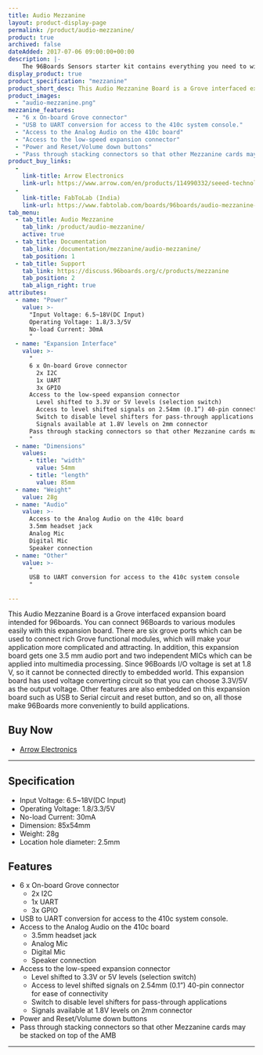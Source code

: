 ```yaml
---
title: Audio Mezzanine
layout: product-display-page
permalink: /product/audio-mezzanine/
product: true
archived: false
dateAdded: 2017-07-06 09:00:00+00:00
description: |-
    The 96Boards Sensors starter kit contains everything you need to wire up sensors and devices to a 96Boards single board computer. It contains the 96Boards Sensors mezzanine board with a selection of Grove modules that you can use to start experimenting and prototyping with the 96Boards platform.
display_product: true
product_specification: "mezzanine"
product_short_desc: This Audio Mezzanine Board is a Grove interfaced expansion board intended for 96boards.
product_images:
  - "audio-mezzanine.png"
mezzanine_features:
  - "6 x On-board Grove connector"
  - "USB to UART conversion for access to the 410c system console."
  - "Access to the Analog Audio on the 410c board"
  - "Access to the low-speed expansion connector"
  - "Power and Reset/Volume down buttons"
  - "Pass through stacking connectors so that other Mezzanine cards may be stacked on top of the AMB"
product_buy_links:
  -
    link-title: Arrow Electronics
    link-url: https://www.arrow.com/en/products/114990332/seeed-technology-limited
  -
    link-title: FabToLab (India)
    link-url: https://www.fabtolab.com/boards/96boards/audio-mezzanine-dragonboard
tab_menu:
  - tab_title: Audio Mezzanine
    tab_link: /product/audio-mezzanine/
    active: true
  - tab_title: Documentation
    tab_link: /documentation/mezzanine/audio-mezzanine/
    tab_position: 1
  - tab_title: Support
    tab_link: https://discuss.96boards.org/c/products/mezzanine
    tab_position: 2
    tab_align_right: true
attributes:
  - name: "Power"
    value: >-
      "Input Voltage: 6.5~18V(DC Input)
      Operating Voltage: 1.8/3.3/5V
      No-load Current: 30mA
      "
  - name: "Expansion Interface"
    value: >-
      "
      6 x On-board Grove connector
        2x I2C
        1x UART
        3x GPIO
      Access to the low-speed expansion connector
        Level shifted to 3.3V or 5V levels (selection switch)
        Access to level shifted signals on 2.54mm (0.1”) 40-pin connector for ease of connectivity
        Switch to disable level shifters for pass-through applications
        Signals available at 1.8V levels on 2mm connector
      Pass through stacking connectors so that other Mezzanine cards may be stacked on top of the AMB
      "
  - name: "Dimensions"
    values:
      - title: "width"
        value: 54mm
      - title: "length"
        value: 85mm
  - name: "Weight"
    value: 28g
  - name: "Audio"
    value: >-
      Access to the Analog Audio on the 410c board
      3.5mm headset jack
      Analog Mic
      Digital Mic
      Speaker connection
  - name: "Other"
    value: >-
      "
      USB to UART conversion for access to the 410c system console
      "

---
```

This Audio Mezzanine Board is a Grove interfaced expansion board intended for 96boards.
You can connect 96Boards to various modules easily with this expansion board. There are six
grove ports which can be used to connect rich Grove functional modules, which will make your
application more complicated and attracting. In addition, this expansion board gets one 3.5 mm
audio port and two independent MICs which can be applied into multimedia processing. Since
96Boards I/O voltage is set at 1.8 V, so it cannot be connected directly to embedded world. This
expansion board has used voltage converting circuit so that you can choose 3.3V/5V as the
output voltage. Other features are also embedded on this expansion board such as USB to
Serial circuit and reset button, and so on, all those make 96Boards more conveniently to build
applications.

## Buy Now

- [Arrow Electronics](https://www.arrow.com/en/products/114990332/seeed-technology-limited)

***

## Specification

- Input Voltage: 6.5~18V(DC Input)
- Operating Voltage: 1.8/3.3/5V
- No-load Current: 30mA
- Dimension: 85x54mm
- Weight: 28g
- Location hole diameter: 2.5mm

## Features

- 6 x On-board Grove connector
   - 2x I2C
   - 1x UART
   - 3x GPIO
- USB to UART conversion for access to the 410c system console.
- Access to the Analog Audio on the 410c board
   - 3.5mm headset jack
   - Analog Mic
   - Digital Mic
   - Speaker connection
- Access to the low-speed expansion connector
   - Level shifted to 3.3V or 5V levels (selection switch)
   - Access to level shifted signals on 2.54mm (0.1”) 40-pin connector for ease of connectivity
   - Switch to disable level shifters for pass-through applications
   - Signals available at 1.8V levels on 2mm connector
- Power and Reset/Volume down buttons
- Pass through stacking connectors so that other Mezzanine cards may be stacked on top of the AMB

***

